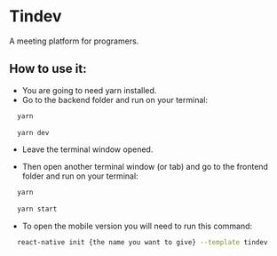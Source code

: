 # Tindev
A meeting platform for programers.

## How to use it:
- You are going to need yarn installed.
- Go to the backend folder and run on your terminal:

```bash
  yarn
  
  yarn dev
```
- Leave the terminal window opened.

- Then open another terminal window (or tab) and go to the frontend folder and run on your terminal:

```bash
  yarn
  
  yarn start
```

- To open the mobile version you will need to run this command:

```bash
  react-native init {the name you want to give} --template tindev
```

